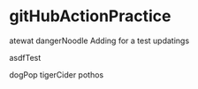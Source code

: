 # gitHubActionPractice

atewat
dangerNoodle
Adding for a test
updatings

asdfTest

dogPop
tigerCider
pothos
